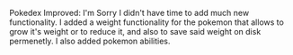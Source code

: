 Pokedex Improved:
I'm Sorry I didn't have time to add much new functionality.
I added a weight functionality for the pokemon that allows to grow it's weight or to reduce it, and also to save said weight on disk permenetly.
I also added pokemon abilities.
